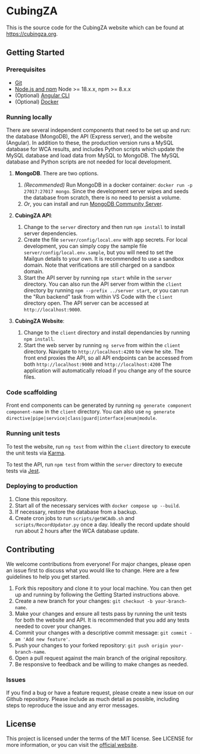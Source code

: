 # CubingZA

This is the source code for the CubingZA website which can be found at https://cubingza.org.

## Getting Started

### Prerequisites

- [Git](https://git-scm.com/)
- [Node.js and npm](nodejs.org) Node >= 18.x.x, npm >= 8.x.x
- (Optional) [Angular CLI](https://github.com/angular/angular-cli)
- (Optional) [Docker](https://www.docker.com/)

### Running locally

There are several independent components that need to be set up and run: the database (MongoDB), the API (Express server), and the website (Angular). In addition to these, the production version runs a MySQL database for WCA results, and includes Python scripts which update the MySQL database and load data from MySQL to MongoDB. The MySQL database and Python scripts are not needed for local development.

1. **MongoDB**. There are two options.
    1. *(Recommended)* Run MongoDB in a docker container: `docker run -p 27017:27017 mongo`. Since the development server wipes and seeds the database from scratch, there is no need to persist a volume.
    2. *Or*, you can install and run [MongoDB Community Server](https://www.mongodb.com/try/download/community).

2. **CubingZA API**:
    1. Change to the `server` directory and then run `npm install` to install server dependencies.
    2. Create the file `server/config/local.env` with app secrets. For local development, you can simply copy the sample file `server/config/local.env.sample`, but you will need to set the Mailgun details to your own. It is recommended to use a sandbox domain. Note that verifications are still charged on a sandbox domain.
    3. Start the API server by running `npm start` while in the `server` directory. You can also run the API server from within the `client` directory by running `npm --prefix ../server start`, or you can run the "Run backend" task from within VS Code with the `client` directory open. The API server can be accessed at `http://localhost:9000`.

3. **CubingZA Website**:
    1. Change to the `client` directory and install dependancies by running `npm install`.
    2. Start the web server by running `ng serve` from within the `client` directory. Navigate to `http://localhost:4200` to view he site. The front end proxies the API, so all API endpoints can be accessed from both `http://localhost:9000` and `http://localhost:4200` The application will automatically reload if you change any of the source files.

### Code scaffolding

Front end components can be generated by running `ng generate component component-name` in the `client` directory. You can also use `ng generate directive|pipe|service|class|guard|interface|enum|module`.

### Running unit tests

To test the website, run `ng test` from within the `client` directory to execute the unit tests via [Karma](https://karma-runner.github.io).

To test the API, run `npm test` from within the `server` directory to execute tests via [Jest](https://jestjs.io).

### Deploying to production

1. Clone this repository.
2. Start all of the necessary services with `docker compose up --build`.
3. If necessary, restore the database from a backup.
4. Create cron jobs to run `scripts/getWCAdb.sh` and `scripts/RecordUpdator.py` once a day. Ideally the record update should run about 2 hours after the WCA database update.

## Contributing

We welcome contributions from everyone! For major changes, please open an issue first to discuss what you would like to change. Here are a few guidelines to help you get started.

1. Fork this repository and clone it to your local machine. You can then get up and running by following the Getting Started instructions above.
2. Create a new branch for your changes: `git checkout -b your-branch-name`.
3. Make your changes and ensure all tests pass by running the unit tests for both the website and API. It is recommended that you add any tests needed to cover your changes.
4. Commit your changes with a descriptive commit message: `git commit -am 'Add new feature'`.
5. Push your changes to your forked repository: `git push origin your-branch-name`.
6. Open a pull request against the main branch of the original repository.
7. Be responsive to feedback and be willing to make changes as needed.

### Issues

If you find a bug or have a feature request, please create a new issue on our Github repository. Please include as much detail as possible, including steps to reproduce the issue and any error messages.

## License

This project is licensed under the terms of the MIT license. See LICENSE for more information, or you can visit the [official website](https://opensource.org/license/mit/).
